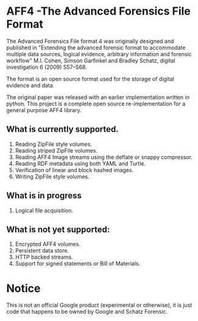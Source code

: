 # AFF4 -The Advanced Forensics File Format

The Advanced Forensics File format 4 was originally designed and published in
"Extending the advanced forensic format to accommodate multiple data sources,
logical evidence, arbitrary information and forensic workflow" M.I. Cohen,
Simson Garfinkel and Bradley Schatz, digital investigation 6 (2009) S57–S68.

The format is an open source format used for the storage of digital evidence and
data.

The original paper was released with an earlier implementation written in
python. This project is a complete open source re-implementation for a general
purpose AFF4 library.

## What is currently supported.

1. Reading ZipFile style volumes.
2. Reading striped ZipFile volumes.
2. Reading AFF4 Image streams using the deflate or snappy compressor.
3. Reading RDF metadata using both YAML and Turtle.
4. Verification of linear and block hashed images.
5. Writing ZipFile style volumes.

## What is in progress
1. Logical file acquisition.

## What is not yet supported:

1. Encrypted AFF4 volumes.
2. Persistent data store.
3. HTTP backed streams.
4. Support for signed statements or Bill of Materials.

# Notice

This is not an official Google product (experimental or otherwise), it is just
code that happens to be owned by Google and Schatz Forensic.